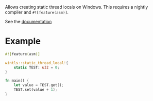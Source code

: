 Allows creating static thread locals on Windows. This requires a nightly compiler
and `#![feature(asm)]`.

See the [documentation](https://chrisdenton.github.io/wintls/wintls/index.html)

# Example

```rust
#![feature(asm)]

wintls::static_thread_local!{
    static TEST: u32 = 0;
}

fn main() {
    let value = TEST.get();
    TEST.set(value + 1);
}
```